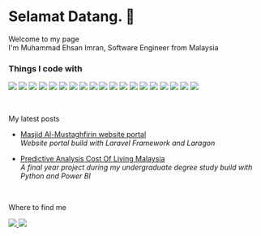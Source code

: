 <h1>Selamat Datang. 👋</h1>
<p>Welcome to my page <br> I'm Muhammad Ehsan Imran, Software Engineer from Malaysia</p>
<!-- <p align="center">
  <a href="https://skillicons.dev">
    <img src="https://skillicons.dev/icons?i=cpp,cs,java,py,dotnet,laravel,php,html,css,bootstrap,js,jquery,git,postman,mysql" />
  </a>
</p> -->
<h3>Things I code with</h3>
<p>
  <img src="https://img.shields.io/badge/C%23-239120?style=for-the-badge&logo=csharp&logoColor=white" />
  <img src="https://img.shields.io/badge/C%2B%2B-00599C?style=for-the-badge&logo=c%2B%2B&logoColor=white" />
  <img src="https://img.shields.io/badge/CSS3-1572B6?style=for-the-badge&logo=css3&logoColor=white" />
  <img src="https://img.shields.io/badge/HTML5-E34F26?style=for-the-badge&logo=html5&logoColor=white" />
  <img src="https://img.shields.io/badge/JavaScript-323330?style=for-the-badge&logo=javascript&logoColor=F7DF1E" />
  <img src="https://img.shields.io/badge/json-5E5C5C?style=for-the-badge&logo=json&logoColor=white" />
  <img src="https://img.shields.io/badge/PHP-777BB4?style=for-the-badge&logo=php&logoColor=white" />
  <img src="https://img.shields.io/badge/Python-FFD43B?style=for-the-badge&logo=python&logoColor=blue" />
  <img src="https://img.shields.io/badge/Java-323330?style=for-the-badge&logo=java&logoColor=F7DF1E" />
  <img src="https://img.shields.io/badge/.NET-512BD4?style=for-the-badge&logo=dotnet&logoColor=white" />
  <img src="https://img.shields.io/badge/jQuery-0769AD?style=for-the-badge&logo=jquery&logoColor=white" />
  <img src="https://img.shields.io/badge/Laragon-0E83CD?style=for-the-badge&logo=Laragon&logoColor=white" />
  <img src="https://img.shields.io/badge/Laravel-FF2D20?style=for-the-badge&logo=laravel&logoColor=white" />
  <img src="https://img.shields.io/badge/Bootstrap-563D7C?style=for-the-badge&logo=bootstrap&logoColor=white" />
  <img src="https://img.shields.io/badge/MySQL-005C84?style=for-the-badge&logo=mysql&logoColor=white" />
  <img src="https://img.shields.io/badge/SQL-005C84?style=for-the-badge&logo=sql&logoColor=white" />
  <img src="https://img.shields.io/badge/MSSQL-005C84?style=for-the-badge&logo=sql&logoColor=white" />
  <img src="https://img.shields.io/badge/TSQL-005C84?style=for-the-badge&logo=sql&logoColor=white" />
  <img src="https://img.shields.io/badge/Microsoft%20SQL%20Server-CC2927?style=for-the-badge&logo=microsoft%20sql%20server&logoColor=white" />
</p>
<br>
<p>My latest posts</p>
<ul>
  <li>
    <p>
      <a href="https://github.com/da-imran/masjid-portal">Masjid Al-Mustaghfirin website portal</a><br>
      <i>Website portal build with Laravel Framework and Laragon</i>
    </p>
  </li>
  <li>
    <p>
      <a href="https://github.com/da-imran/python_cpi_malaysia">Predictive Analysis Cost Of Living Malaysia</a><br>
      <i>A final year project during my undergraduate degree study build with Python and Power BI</i>
    </p>
  </li>
</ul>
<br>
<p>Where to find me</p>
<p>
  <a href="https://www.linkedin.com/in/ehsan-imran/">
    <img src="https://img.shields.io/badge/LinkedIn-0077B5?style=for-the-badge&logo=linkedin&logoColor=white" />
  </a>
  <a href="https://github.com/da-imran/">
    <img src="https://img.shields.io/badge/GitHub-000000?style=for-the-badge&logo=github&logoColor=white" />
  </a>
</p>


